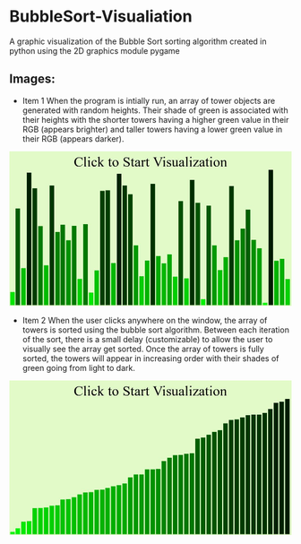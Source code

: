# BubbleSort-Visualiation
A graphic visualization of the Bubble Sort sorting algorithm created in python using the 2D graphics module pygame

## Images:
* Item 1 When the program is intially run, an array of tower objects are generated with random heights. Their shade of green is associated with their heights with the shorter towers having a higher green value in their RGB (appears brighter) and taller towers having a lower green value in their RGB (appears darker).

![GitHub Logo](/images/start.JPG)

* Item 2 When the user clicks anywhere on the window, the array of towers is sorted using the bubble sort algorithm. Between each iteration of the sort, there is a small delay (customizable) to allow the user to visually see the array get sorted. Once the array of towers is fully sorted, the towers will appear in increasing order with their shades of green going from light to dark.

![GitHub Logo](/images/end.JPG)